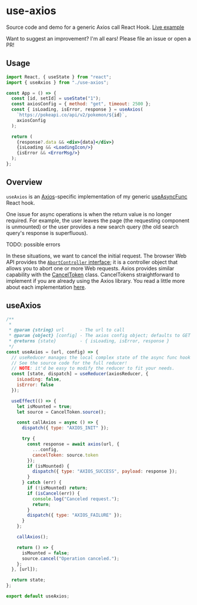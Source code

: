 # use-axios
Source code and demo for a generic Axios call React Hook. [Live example](https://codesandbox.io/s/use-axios-nydlk)

Want to suggest an improvement? I'm all ears! Please file an issue or open a PR!

## Usage
```jsx
import React, { useState } from "react";
import { useAxios } from "./use-axios";

const App = () => {
  const [id, setId] = useState("1");
  const axiosConfig = { method: "get", timeout: 2500 };
  const { isLoading, isError, response } = useAxios(
    `https://pokeapi.co/api/v2/pokemon/${id}`,
    axiosConfig
  );

  return (
    {response?.data && <div>{data}</div>}
    {isLoading && <LoadingIcon/>}
    {isError && <ErrorMsg/>}
  );
};
```

## Overview
`useAxios` is an [Axios](https://github.com/axios/axios)-specific implementation of my generic [useAsyncFunc](https://github.com/kwhitejr/use-async-func) React hook.

One issue for async operations is when the return value is no longer required. For example, the user leaves the page (the requesting component is unmounted) or the user provides a new search query (the old search query's response is superfluous).

TODO: possible errors

In these situations, we want to cancel the initial request. The browser Web API provides the [`AbortController` interface](https://developer.mozilla.org/en-US/docs/Web/API/AbortController); it is a controller object that allows you to abort one or more Web requests. Axios provides similar capability with the [CancelToken](https://github.com/axios/axios#cancellation) class. CancelTokens straightforward to implement if you are already using the Axios library. You read a little more about each implementation [here](https://medium.datadriveninvestor.com/aborting-cancelling-requests-with-fetch-or-axios-db2e93825a36).

## useAxios
```javascript
/**
 *
 * @param {string} url      - The url to call
 * @param {object} [config] - The axios config object; defaults to GET
 * @returns {state}         - { isLoading, isError, response }
 */
const useAxios = (url, config) => {
  // useReducer manages the local complex state of the async func hook's lifecycle.
  // See the source code for the full reducer!
  // NOTE: it'd be easy to modify the reducer to fit your needs.
  const [state, dispatch] = useReducer(axiosReducer, {
    isLoading: false,
    isError: false
  });

  useEffect(() => {
    let isMounted = true;
    let source = CancelToken.source();

    const callAxios = async () => {
      dispatch({ type: "AXIOS_INIT" });

      try {
        const response = await axios(url, {
          ...config,
          cancelToken: source.token
        });
        if (isMounted) {
          dispatch({ type: "AXIOS_SUCCESS", payload: response });
        }
      } catch (err) {
        if (!isMounted) return;
        if (isCancel(err)) {
          console.log("Canceled request.");
          return;
        }
        dispatch({ type: "AXIOS_FAILURE" });
      }
    };

    callAxios();

    return () => {
      isMounted = false;
      source.cancel("Operation canceled.");
    };
  }, [url]);

  return state;
};

export default useAxios;
```
